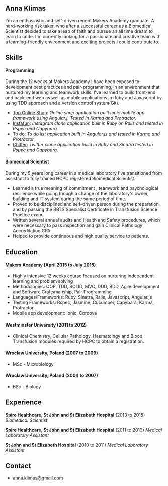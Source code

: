 ## Anna Klimas

I'm an enthusiastic and self-driven recent Makers Academy graduate. A hard-working risk taker, who after a successful career as a Biomedical Scientist decided to take a leap of faith and pursue an all time dream to learn to code.
I'm currently looking for a passionate and creative team with a learning-friendly environment and exciting projects I could contribute to.

## Skills

#### Programming

During the 12 weeks at Makers Academy I have been exposed to development best practices and pair-programming, in an environment that nurtured my learning and teamwork skills. I've learned to build front-end and back-end web as well as mobile applications in Ruby and Javascript by using TDD approach and a version control system(Git).

- [Top Online Shop](https://github.com/AnnaKL/Top-Online-Shop): *Online shop application built ionic mobile app framework using Angular.j. Tested in Karma and Protractor.*
- [Instafun](https://github.com/AnnaKL/instagram-challenge): *Instagram clone application built in Ruby on Rails and tested in Rspec and Capybara*
- [To do](https://github.com/AnnaKL/todo_challenge): *To do list application built in Angular.js and tested in Karma and Protractor.*
- [Chitter](https://github.com/AnnaKL/chitter-challenge): *Twitter clone application build in Ruby and Sinatra tested in Rspec and Capybara.*

#### Biomedical Scientist

During my 5 years long career in a medical laboratory I've transitioned from assistant to fully trained HCPC registered Biomedical Scientist.

- Learned a true meaning of commitment , teamwork and psychological resilience while going though a change of the laboratory's owner, building and IT system during the same period of time.
- Proved to be disciplined and self-driven person during the preparation and by passing the BBTS Specialist Certificate in Transfusion Science Practice exam.
- Written several annual audits and Health and Safety procedures, which were necessary to pass inspection and gain Clinical Pathology Accreditation CPA.
- Helped to provide continuous and high quality service to patients.


## Education

#### Makers Academy (April 2015 to July 2015)

- Highly intensive 12 weeks course focused on nurturing independent learning
  and problem solving
- Methodologies: OOP, TDD, SOLID, MVC, DDD, BDD, Agile development and
  Software Craftsmanship, Pair Programming
- Languages/Frameworks: Ruby, Sinatra, Rails, Javascript, Angular.js
- Testing Frameworks: Rspec, Jasmine, Cucumber, Capybara, Karma, Protractor
- Mobile app development: Ionic, Cordova

#### Westminster University (2011 to 2012)

- Clinical Chemistry, Cellular Pathology, Haematology and Blood
  Transfusion modules required by HCPC to obtain a registration.

#### Wroclaw University, Poland (2007 to 2009)

- MSc - Microbiology

#### Wroclaw University, Poland (2004 to 2007)

- BSc - Biology


## Experience

**Spire Healthcare, St John and St Elizabeth Hospital** (2013 to 2015)
*Biomedical Scientist*

**Spire Healthcare, St John and St Elizabeth Hospital** (2011 to 2013)
*Medical Laboratory Assistant*

**St John and St Elizabeth Hospital** (2010 to 2011)
*Medical Laboratory Assistant*

## Contact

- anna.klimas@gmail.com

